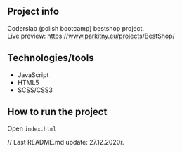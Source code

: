 
## Project info
Coderslab (polish bootcamp) bestshop project.</br>
Live preview: https://www.parkitny.eu/projects/BestShop/

## Technologies/tools
* JavaScript
* HTML5
* SCSS/CSS3

## How to run the project
Open 
``` index.html ```

// Last README.md update: 27.12.2020r.
